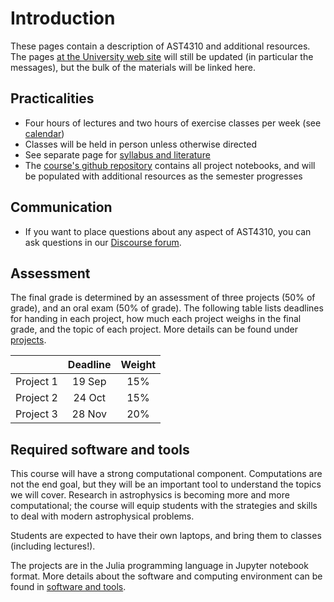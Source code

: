 # Introduction

These pages contain a description of AST4310 and additional resources. The pages [at the University web site](https://www.uio.no/studier/emner/matnat/astro/AST4310/h25/index.html) will still be updated (in particular the messages), but the bulk of the materials will be linked here.

## Practicalities

- Four hours of lectures and two hours of exercise classes per week (see [calendar](https://www.uio.no/studier/emner/matnat/astro/AST4310/h25/timeplan/index.html))
- Classes will be held in person unless otherwise directed
- See separate page for [syllabus and literature](literature.md)
- The [course's github repository](https://github.com/tiagopereira/ast4310) contains all project notebooks, and will be populated with additional resources as the semester progresses

## Communication
- If you want to place questions about any aspect of AST4310, you can ask questions in our [Discourse forum](https://astro-discourse.uio.no/c/ast4310-25h).

## Assessment

The final grade is determined by an assessment of three projects (50% of grade), and an oral exam (50% of grade). The following table lists deadlines for handing in each project, how much each project weighs in the final grade, and the topic of each project. More details can be found under [projects](projects.md). 

|        | Deadline          | Weight  |
| ------------- |:-------------:| :----:|
| Project 1  | 19 Sep | 15% |
| Project 2  | 24 Oct | 15% |
| Project 3  | 28 Nov | 20% |

## Required software and tools

This course will have a strong computational component. Computations are not the end goal, but they will be an important tool to understand the topics we will cover. Research in astrophysics is becoming more and more computational; the course will equip students with the strategies and skills to deal with modern astrophysical problems. 

Students are expected to have their own laptops, and bring them to classes (including lectures!).

The projects are in the Julia programming language in Jupyter notebook format. More details about the software and computing environment can be found in [software and tools](tools.md).
